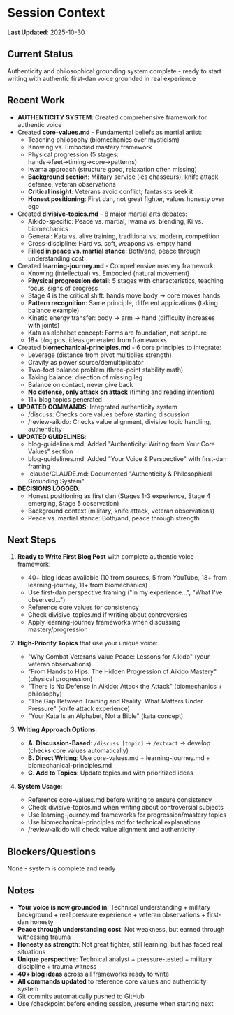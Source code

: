 # Session Context

**Last Updated**: 2025-10-30

## Current Status
<!-- What you're currently working on -->
Authenticity and philosophical grounding system complete - ready to start writing with authentic first-dan voice grounded in real experience

## Recent Work
<!-- What was accomplished in the last session -->
- **AUTHENTICITY SYSTEM**: Created comprehensive framework for authentic voice
- Created **core-values.md** - Fundamental beliefs as martial artist:
  - Teaching philosophy (biomechanics over mysticism)
  - Knowing vs. Embodied mastery framework
  - Physical progression (5 stages: hands→feet→timing→core→patterns)
  - Iwama approach (structure good, relaxation often missing)
  - **Background section**: Military service (les chasseurs), knife attack defense, veteran observations
  - **Critical insight**: Veterans avoid conflict; fantasists seek it
  - **Honest positioning**: First dan, not great fighter, values honesty over ego
- Created **divisive-topics.md** - 8 major martial arts debates:
  - Aikido-specific: Peace vs. martial, Iwama vs. blending, Ki vs. biomechanics
  - General: Kata vs. alive training, traditional vs. modern, competition
  - Cross-discipline: Hard vs. soft, weapons vs. empty hand
  - **Filled in peace vs. martial stance**: Both/and, peace through understanding cost
- Created **learning-journey.md** - Comprehensive mastery framework:
  - Knowing (intellectual) vs. Embodied (natural movement)
  - **Physical progression detail**: 5 stages with characteristics, teaching focus, signs of progress
  - Stage 4 is the critical shift: hands move body → core moves hands
  - **Pattern recognition**: Same principle, different applications (taking balance example)
  - Kinetic energy transfer: body → arm → hand (difficulty increases with joints)
  - Kata as alphabet concept: Forms are foundation, not scripture
  - 18+ blog post ideas generated from frameworks
- Created **biomechanical-principles.md** - 6 core principles to integrate:
  - Leverage (distance from pivot multiplies strength)
  - Gravity as power source/demultiplicator
  - Two-foot balance problem (three-point stability math)
  - Taking balance: direction of missing leg
  - Balance on contact, never give back
  - **No defense, only attack on attack** (timing and reading intention)
  - 11+ blog topics generated
- **UPDATED COMMANDS**: Integrated authenticity system
  - /discuss: Checks core values before starting discussion
  - /review-aikido: Checks value alignment, divisive topic handling, authenticity
- **UPDATED GUIDELINES**:
  - blog-guidelines.md: Added "Authenticity: Writing from Your Core Values" section
  - blog-guidelines.md: Added "Your Voice & Perspective" with first-dan framing
  - .claude/CLAUDE.md: Documented "Authenticity & Philosophical Grounding System"
- **DECISIONS LOGGED**:
  - Honest positioning as first dan (Stages 1-3 experience, Stage 4 emerging, Stage 5 observation)
  - Background context (military, knife attack, veteran observations)
  - Peace vs. martial stance: Both/and, peace through strength

## Next Steps
<!-- What to do next -->
1. **Ready to Write First Blog Post** with complete authentic voice framework:
   - 40+ blog ideas available (10 from sources, 5 from YouTube, 18+ from learning-journey, 11+ from biomechanics)
   - Use first-dan perspective framing ("In my experience...", "What I've observed...")
   - Reference core values for consistency
   - Check divisive-topics.md if writing about controversies
   - Apply learning-journey frameworks when discussing mastery/progression

2. **High-Priority Topics** that use your unique voice:
   - "Why Combat Veterans Value Peace: Lessons for Aikido" (your veteran observations)
   - "From Hands to Hips: The Hidden Progression of Aikido Mastery" (physical progression)
   - "There Is No Defense in Aikido: Attack the Attack" (biomechanics + philosophy)
   - "The Gap Between Training and Reality: What Matters Under Pressure" (knife attack experience)
   - "Your Kata Is an Alphabet, Not a Bible" (kata concept)

3. **Writing Approach Options**:
   - **A. Discussion-Based**: `/discuss [topic]` → `/extract` → develop (checks core values automatically)
   - **B. Direct Writing**: Use core-values.md + learning-journey.md + biomechanical-principles.md
   - **C. Add to Topics**: Update topics.md with prioritized ideas

4. **System Usage**:
   - Reference core-values.md before writing to ensure consistency
   - Check divisive-topics.md when writing about controversial subjects
   - Use learning-journey.md frameworks for progression/mastery topics
   - Use biomechanical-principles.md for technical explanations
   - /review-aikido will check value alignment and authenticity

## Blockers/Questions
<!-- Anything that needs decision or is blocking progress -->
None - system is complete and ready

## Notes
<!-- Any other context that would be helpful -->
- **Your voice is now grounded in**: Technical understanding + military background + real pressure experience + veteran observations + first-dan honesty
- **Peace through understanding cost**: Not weakness, but earned through witnessing trauma
- **Honesty as strength**: Not great fighter, still learning, but has faced real situations
- **Unique perspective**: Technical analyst + pressure-tested + military discipline + trauma witness
- **40+ blog ideas** across all frameworks ready to write
- **All commands updated** to reference core values and authenticity system
- Git commits automatically pushed to GitHub
- Use /checkpoint before ending session, /resume when starting next

